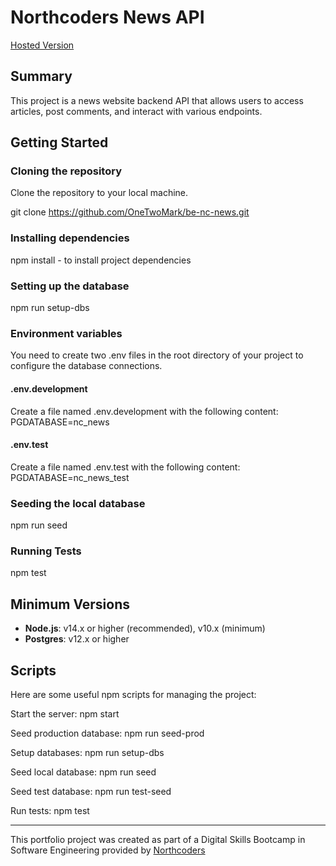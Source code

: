 # Northcoders News API

[Hosted Version](https://marks-be-nc-news.onrender.com/api)

## Summary
This project is a news website backend API that allows users to access articles, post comments, and interact with various endpoints.

## Getting Started
### Cloning the repository
Clone the repository to your local machine. 

git clone https://github.com/OneTwoMark/be-nc-news.git

### Installing dependencies

npm install - to install project dependencies

### Setting up the database 

npm run setup-dbs 

### Environment variables

You need to create two .env files in the root directory of your project to configure the database connections.

#### .env.development
Create a file named .env.development with the following content:
PGDATABASE=nc_news

#### .env.test
Create a file named .env.test with the following content:
PGDATABASE=nc_news_test

### Seeding the local database

npm run seed

### Running Tests

npm test


## Minimum Versions
- **Node.js**: v14.x or higher (recommended), v10.x (minimum)
- **Postgres**: v12.x or higher 

## Scripts

Here are some useful npm scripts for managing the project:

Start the server: npm start

Seed production database: npm run seed-prod

Setup databases: npm run setup-dbs

Seed local database: npm run seed

Seed test database: npm run test-seed

Run tests: npm test

--- 

This portfolio project was created as part of a Digital Skills Bootcamp in Software Engineering provided by [Northcoders](https://northcoders.com/)
